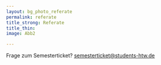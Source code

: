 ```yaml
---
layout: bg_photo_referate
permalink: referate
title_strong: Referate
title_thin: 
image: Abb2

---
```

Frage zum Semesterticket? semesterticket@students-htw.de 